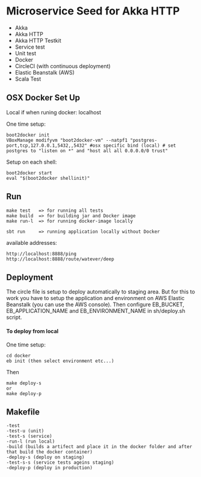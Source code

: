 # Microservice Seed for Akka HTTP

- Akka
- Akka HTTP
- Akka HTTP Testkit
- Service test
- Unit test
- Docker
- CircleCI (with continuous deployment)
- Elastic Beanstalk (AWS)
- Scala Test

## OSX Docker Set Up
Local if when runing docker: localhost

One time setup:

	boot2docker init
	VBoxManage modifyvm "boot2docker-vm" --natpf1 "postgres-port,tcp,127.0.0.1,5432,,5432" #osx specific bind (local) # set postgres to "listen on *" and "host all all 0.0.0.0/0 trust"

Setup on each shell:

	boot2docker start
	eval "$(boot2docker shellinit)"
	
## Run

	make test   => for running all tests
	make build  => for building jar and Docker image
	make run-l  => for running docker-image locally
	
	sbt run 	=> running application locally without Docker
	
available addresses:

	http://localhost:8888/ping
	http://localhost:8888/route/watever/deep

## Deployment
The circle file is setup to deploy automatically to staging area. But for this to work you have to setup the application and environment on AWS Elastic Beanstalk (you can use the AWS console). Then configure EB_BUCKET, EB_APPLICATION_NAME and EB_ENVIRONMENT_NAME in sh/deploy.sh script.
 
#### To deploy from local
One time setup:
	
	cd docker
	eb init (then select environment etc...)
	
Then

	make deploy-s
	or
	make deploy-p


## Makefile
	-test 
	-test-u (unit)
	-test-s (service)
	-run-l (run local)
	-build (builds a artifect and place it in the docker folder and after that build the docker container)
	-deploy-s (deploy on staging)
	-test-s-s (service tests ageins staging)
	-deploy-p (deploy in production)